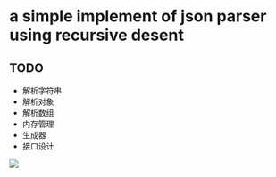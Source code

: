 # a simple implement of json parser using recursive desent


## TODO

* 解析字符串
* 解析对象
* 解析数组
* 内存管理
* 生成器
* 接口设计



![](https://ws2.sinaimg.cn/large/006tNbRwgy1fyllniu16vj305g03w0sj.jpg)